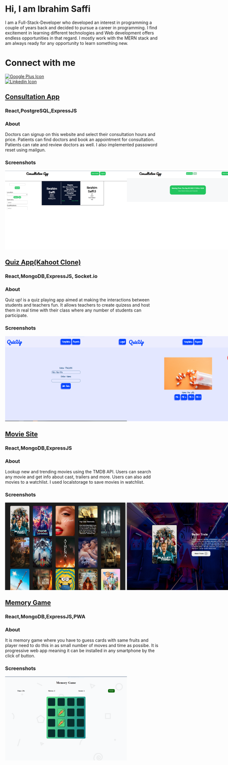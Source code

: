 # Hi, I am Ibrahim Saffi
I am a Full-Stack-Developer who developed  an interest in programming a couple of years back and decided to pursue a career in programming. I find excitement in learning different technologies and Web development offers endless opportunities in that regard. I mostly work with the MERN stack and am always ready for any opportunity to learn something new.
# Connect with me
   <div class="social-icons-image">
                <a href="http://plus.google.com">
                    <img src="http://www.androidpolice.com/wp-content/uploads/2013/06/nexusae0_g.png" alt="Google Plus Icon">
                </a>
            </div>
            <div class="social-icons-image">
                <a href="https://www.linkedin.com/in/ibrahim-saffi-7bb448143/">
                    <img src="http://www.foodbanknyc.org/_gfx_/icon-linkedin.png" alt="Linkedin Icon">
                </a>
            </div>

## <a href="https://subtle-maamoul-3fb675.netlify.app/" >Consultation App</a>
### React,PostgreSQL,ExpressJS
### About
Doctors can signup on this website and select their consultation hours and price. Patients can find doctors and book an appointment for consultation. Patients can rate and review doctors as well. I also implemented passoword reset using mailgun.
### Screenshots
<div style="display: flex; width: 100vw;">
    <img src="./Consultation App/Availble doctors and filters.png" alt="Logo" width="400px">
    <img src="./Consultation App/Doctor Upcoming.PNG" alt="Logo" width="400px">
    <img src="./Consultation App/Login.PNG" alt="Logo" width="400px">
    <img src="./Consultation App/Prescribe doctor.PNG"  alt="Logo" width="400px">
</div>

##  <a href="https://visionary-alpaca-41ec18.netlify.app" >Quiz App(Kahoot Clone)</a>
###  React,MongoDB,ExpressJS, Socket.io
###   About
Quiz up! is a quiz playing app aimed at making the interactions between students and teachers fun. It allows teachers to create quizess and host them in real time with their class where any number of students can participate.
###  Screenshots
<div style="display: flex; width: 100vw;">
    <img src="./Quizup/Join Quiz-Student.PNG" alt="Logo" width="400px">
    <img src="./Quizup/Question with picture.PNG" alt="Logo" width="400px">
    <img src="./Quizup/Quiz page with timer.PNG" alt="Logo" width="400px">
    <img src="./Quizup/Signup-sign in.PNG" alt="Logo" width="400px">
    <img src="./Quizup/Quiz Room Creation.PNG" alt="Logo" width="400px">
    <img src="./Quizup/Starting Page.PNG" alt="Logo" width="400px">
    <img src="./Quizup/Teacher templates.PNG" alt="Logo" width="400px">
    <img src="./Quizup/Template Creation.PNG" alt="Logo" width="400px">
</div>

## <a href="https://splendorous-bombolone-3b7414.netlify.app" >Movie Site</a>
### React,MongoDB,ExpressJS
### About
Lookup new and trending movies using the TMDB API. Users can search any movie and get info about cast, trailers and more. Users can also add movies to a watchlist. I used localstorage to save movies in watchlist.
### Screenshots
<div style="display: flex; width: 100vw;">
    <img src="./Movies Site/Movie Details.png" alt="Logo" width="400px">
    <img src="./Movies Site/Movie Page.PNG" alt="Logo" width="400px">
    <img src="./Movies Site/Suggestion.PNG" alt="Logo" width="400px">
</div>

## <a href="https://bejewelled-longma-f58b4e.netlify.app/" >Memory Game</a>
### React,MongoDB,ExpressJS,PWA
### About
It is memory game  where you have to guess cards with same fruits and player need to do this in as small number of moves and time as possibe. It is progressive web app meaning it can be installed in any smartphone by the click of button.
### Screenshots
<div style="display: flex; width: 100vw;">
    <img src="./Memory Game/Gameplay.PNG" alt="Logo" width="400px">
</div>

